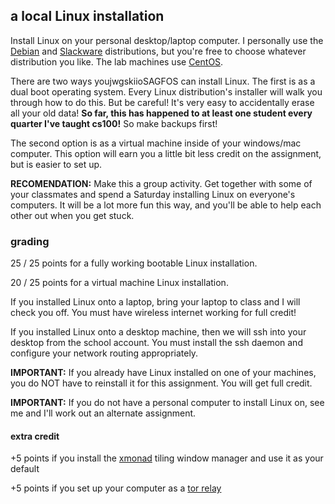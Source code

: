 ## a local Linux installation

Install Linux on your personal desktop/laptop computer.
I personally use the [Debian](http://www.debian.org/) and [Slackware](http://slackware.com) distributions, but you're free to choose whatever distribution you like.
The lab machines use [CentOS](http://www.centos.org).

There are two ways youjwgskiioSAGFOS can install Linux.
The first is as a dual boot operating system.
Every Linux distribution's installer will walk you through how to do this.
But be careful!
It's very easy to accidentally erase all your old data!
**So far, this has happened to at least one student every quarter I've taught cs100!**
So make backups first!

The second option is as a virtual machine inside of your windows/mac computer.
This option will earn you a little bit less credit on the assignment, but is easier to set up.

**RECOMENDATION:**
Make this a group activity.
Get together with some of your classmates and spend a Saturday installing Linux on everyone's computers.
It will be a lot more fun this way, and you'll be able to help each other out when you get stuck.

### grading

25 / 25 points for a fully working bootable Linux installation.

20 / 25 points for a virtual machine Linux installation.

If you installed Linux onto a laptop, bring your laptop to class and I will check you off.  You must have wireless internet working for full credit!

If you installed Linux onto a desktop machine, then we will ssh into your desktop from the school account.  You must install the ssh daemon and configure your network routing appropriately.

**IMPORTANT:**
If you already have Linux installed on one of your machines, you do NOT have to reinstall it for this assignment.
You will get full credit.

**IMPORTANT:**
If you do not have a personal computer to install Linux on, see me and I'll work out an alternate assignment.

#### extra credit

+5 points if you install the [xmonad](http://xmonad.org/) tiling window manager and use it as your default

+5 points if you set up your computer as a [tor relay](https://www.torproject.org/docs/tor-doc-relay.html.en)
